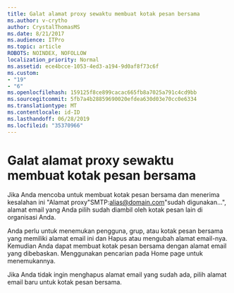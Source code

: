```yaml
---
title: Galat alamat proxy sewaktu membuat kotak pesan bersama
ms.author: v-crytho
author: CrystalThomasMS
ms.date: 8/21/2017
ms.audience: ITPro
ms.topic: article
ROBOTS: NOINDEX, NOFOLLOW
localization_priority: Normal
ms.assetid: ece4bcce-1053-4ed3-a194-9d0af8f73c6f
ms.custom:
- "19"
- "6"
ms.openlocfilehash: 159125f8ce899cacac665fb8a7025a791c4cd9bb
ms.sourcegitcommit: 5fb7a4b28859690020efdea630d03e70cc0e6334
ms.translationtype: MT
ms.contentlocale: id-ID
ms.lasthandoff: 06/28/2019
ms.locfileid: "35370966"
---
```

# <a name="proxy-address-error-while-creating-a-shared-mailbox"></a>Galat alamat proxy sewaktu membuat kotak pesan bersama

Jika Anda mencoba untuk membuat kotak pesan bersama dan menerima kesalahan ini "Alamat proxy"SMTP:alias@domain.com"sudah digunakan...", alamat email yang Anda pilih sudah diambil oleh kotak pesan lain di organisasi Anda.
  
Anda perlu untuk menemukan pengguna, grup, atau kotak pesan bersama yang memiliki alamat email ini dan Hapus atau mengubah alamat email-nya. Kemudian Anda dapat membuat kotak pesan bersama dengan alamat email yang dibebaskan. Menggunakan pencarian pada Home page untuk menemukannya.
  
Jika Anda tidak ingin menghapus alamat email yang sudah ada, pilih alamat email baru untuk kotak pesan bersama.
  